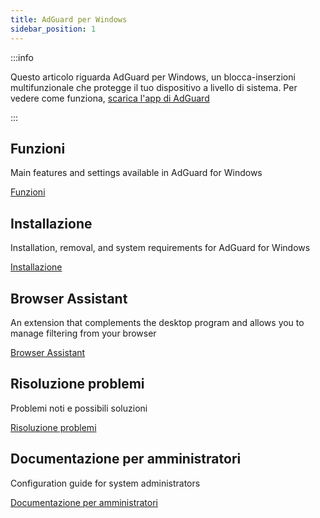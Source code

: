 ```yaml
---
title: AdGuard per Windows
sidebar_position: 1
---
```


:::info

Questo articolo riguarda AdGuard per Windows, un blocca-inserzioni multifunzionale che protegge il tuo dispositivo a livello di sistema. Per vedere come funziona, [scarica l'app di AdGuard](https://agrd.io/download-kb-adblock)

:::

## Funzioni

Main features and settings available in AdGuard for Windows

[Funzioni](/adguard-for-windows/features/features.md)

## Installazione

Installation, removal, and system requirements for AdGuard for Windows

[Installazione](/adguard-for-windows/installation.md)

## Browser Assistant

An extension that complements the desktop program and allows you to manage filtering from your browser

[Browser Assistant](/adguard-for-windows/browser-assistant.md)

## Risoluzione problemi

Problemi noti e possibili soluzioni

[Risoluzione problemi](/adguard-for-windows/solving-problems/solving-problems.md)

## Documentazione per amministratori

Configuration guide for system administrators

[Documentazione per amministratori](/adguard-for-windows/admins-documentation.md)
